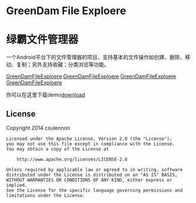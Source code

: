 GreenDam File Exploere
===============
绿霸文件管理器
===============

一个Android平台下的文件管理器的项目，支持基本的文件操作如创建、删除、移动、复制；另外支持收藏；分类浏览等功能。


[GreenDamFileExploere](screen/2014-12-08%2020:56:23.png)
[GreenDamFileExploere](screen/2014-12-08%2020:56:01.png)
[GreenDamFileExploere](screen/2014-12-08%2020:59:47.png)
[GreenDamFileExploere](screen/2014-12-08%2021:00:31.png)

你可以在这里下载demo[download](https://raw.github.com/csulennon/GreenDamFileExploere/master/GreenDamExplorer.apk)

License
-------
 Copyright 2014 csulennon

    Licensed under the Apache License, Version 2.0 (the "License");
    you may not use this file except in compliance with the License.
    You may obtain a copy of the License at

        http://www.apache.org/licenses/LICENSE-2.0

    Unless required by applicable law or agreed to in writing, software
    distributed under the License is distributed on an "AS IS" BASIS,
    WITHOUT WARRANTIES OR CONDITIONS OF ANY KIND, either express or implied.
    See the License for the specific language governing permissions and
    limitations under the License.

